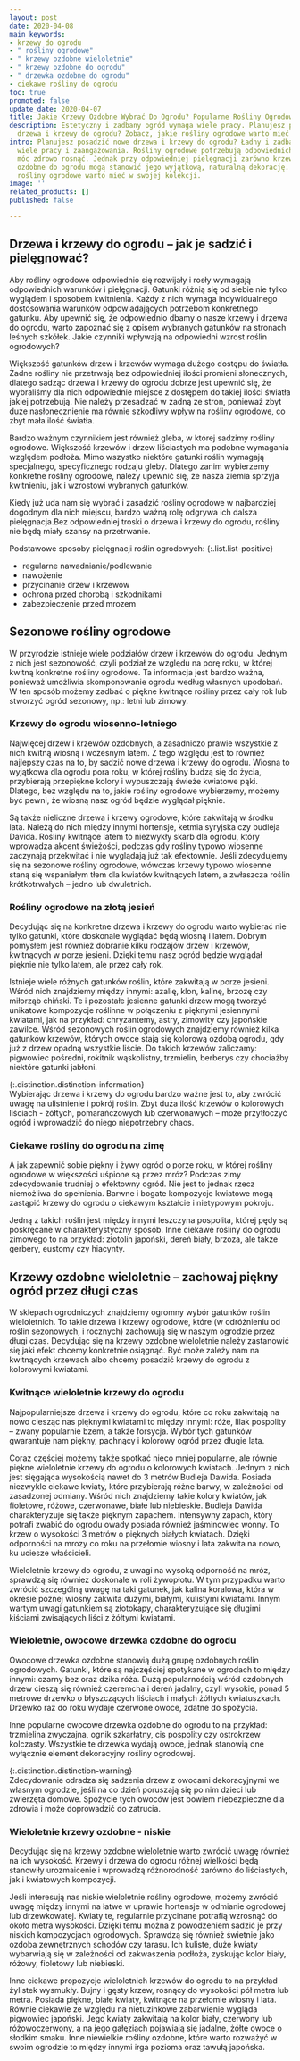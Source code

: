 ```yaml
---
layout: post
date: 2020-04-08
main_keywords:
- krzewy do ogrodu
- " rośliny ogrodowe"
- " krzewy ozdobne wieloletnie"
- " krzewy ozdobne do ogrodu"
- " drzewka ozdobne do ogrodu"
- ciekawe rośliny do ogrodu
toc: true
promoted: false
update_date: 2020-04-07
title: Jakie Krzewy Ozdobne Wybrać Do Ogrodu? Popularne Rośliny Ogrodowe
description: Estetyczny i zadbany ogród wymaga wiele pracy. Planujesz posadzić nowe
  drzewa i krzewy do ogrodu? Zobacz, jakie rośliny ogrodowe warto mieć w swojej kolekcji.
intro: Planujesz posadzić nowe drzewa i krzewy do ogrodu? Ładny i zadbany ogród wymaga
  wiele pracy i zaangażowania. Rośliny ogrodowe potrzebują odpowiednich warunków aby
  móc zdrowo rosnąć. Jednak przy odpowiedniej pielęgnacji zarówno krzewy, jak i drzewka
  ozdobne do ogrodu mogą stanowić jego wyjątkową, naturalną dekorację. Zobacz, jakie
  rośliny ogrodowe warto mieć w swojej kolekcji.
image: ''
related_products: []
published: false

---
```

## Drzewa i krzewy do ogrodu – jak je sadzić i pielęgnować?

Aby rośliny ogrodowe odpowiednio się rozwijały i rosły wymagają odpowiednich warunków i pielęgnacji. Gatunki różnią się od siebie nie tylko wyglądem i sposobem kwitnienia. Każdy z nich wymaga indywidualnego dostosowania warunków odpowiadających potrzebom konkretnego gatunku. Aby upewnić się, że odpowiednio dbamy o nasze krzewy i drzewa do ogrodu, warto zapoznać się z opisem wybranych gatunków na stronach leśnych szkółek. Jakie czynniki wpływają na odpowiedni wzrost roślin ogrodowych?

Większość gatunków drzew i krzewów wymaga dużego dostępu do światła. Żadne rośliny nie przetrwają bez odpowiedniej ilości promieni słonecznych, dlatego sadząc drzewa i krzewy do ogrodu dobrze jest upewnić się, że wybraliśmy dla nich odpowiednie miejsce z dostępem do takiej ilości światła jakiej potrzebują. Nie należy przesadzać w żadną ze stron, ponieważ zbyt duże nasłonecznienie ma równie szkodliwy wpływ na rośliny ogrodowe, co zbyt mała ilość światła.

Bardzo ważnym czynnikiem jest również gleba, w której sadzimy rośliny ogrodowe. Większość krzewów i drzew liściastych ma podobne wymagania względem podłoża. Mimo wszystko niektóre gatunki roślin wymagają specjalnego, specyficznego rodzaju gleby. Dlatego zanim wybierzemy konkretne rośliny ogrodowe, należy upewnić się, że nasza ziemia sprzyja kwitnieniu, jak i wzrostowi wybranych gatunków.

Kiedy już uda nam się wybrać i zasadzić rośliny ogrodowe w najbardziej dogodnym dla nich miejscu, bardzo ważną rolę odgrywa ich dalsza pielęgnacja.Bez odpowiedniej troski o drzewa i krzewy do ogrodu, rośliny nie będą miały szansy na przetrwanie. 


Podstawowe sposoby pielęgnacji roślin ogrodowych:
{:.list.list-positive}
* regularne nawadnianie/podlewanie
* nawożenie
* przycinanie drzew i krzewów
* ochrona przed chorobą i szkodnikami
* zabezpieczenie przed mrozem  


## Sezonowe rośliny ogrodowe

W przyrodzie istnieje wiele podziałów drzew i krzewów do ogrodu. Jednym z nich jest sezonowość, czyli podział ze względu na porę roku, w której kwitną konkretne rośliny ogrodowe. Ta informacja jest bardzo ważna, ponieważ umożliwia skomponowanie ogrodu według własnych upodobań. W ten sposób możemy zadbać o piękne kwitnące rośliny przez cały rok lub stworzyć ogród sezonowy, np.: letni lub zimowy.

### Krzewy do ogrodu wiosenno-letniego

Najwięcej drzew i krzewów ozdobnych, a zasadniczo prawie wszystkie z nich kwitną wiosną i wczesnym latem. Z tego względu jest to również najlepszy czas na to, by sadzić nowe drzewa i krzewy do ogrodu. Wiosna to wyjątkowa dla ogrodu pora roku, w której rośliny budzą się do życia, przybierają przepiękne kolory i wypuszczają świeże kwiatowe pąki. Dlatego, bez względu na to, jakie rośliny ogrodowe wybierzemy, możemy być pewni, że wiosną nasz ogród będzie wyglądał pięknie.

Są także nieliczne drzewa i krzewy ogrodowe, które zakwitają w środku lata. Należą do nich między innymi hortensje, ketmia syryjska czy budleja Davida. Rośliny kwitnące latem to niezwykły skarb dla ogrodu, który wprowadza akcent świeżości, podczas gdy rośliny typowo wiosenne zaczynają przekwitać i nie wyglądają już tak efektownie. Jeśli zdecydujemy się na sezonowe rośliny ogrodowe, wówczas krzewy typowo wiosenne staną się wspaniałym tłem dla kwiatów kwitnących latem, a zwłaszcza roślin krótkotrwałych – jedno lub dwuletnich.

### Rośliny ogrodowe na złotą jesień

Decydując się na konkretne drzewa i krzewy do ogrodu warto wybierać nie tylko gatunki, które doskonale wyglądać będą wiosną i latem. Dobrym pomysłem jest również dobranie kilku rodzajów drzew i krzewów, kwitnących w porze jesieni. Dzięki temu nasz ogród będzie wyglądał pięknie nie tylko latem, ale przez cały rok.

Istnieje wiele różnych gatunków roślin, które zakwitają w porze jesieni. Wśród nich znajdziemy między innymi: azalię, klon, kalinę, brzozę czy miłorząb chiński. Te i pozostałe jesienne gatunki drzew mogą tworzyć unikatowe kompozycje roślinne w połączeniu z pięknymi jesiennymi kwiatami, jak na przykład: chryzantemy, astry, zimowity czy japońskie zawilce. Wśród sezonowych roślin ogrodowych znajdziemy również kilka gatunków krzewów, których owoce stają się kolorową ozdobą ogrodu, gdy już z drzew opadną wszystkie liście. Do takich krzewów zaliczamy: pigwowiec pośredni, rokitnik wąskolistny, trzmielin, berberys czy chociażby niektóre gatunki jabłoni.

{:.distinction.distinction-information}  
Wybierając drzewa i krzewy do ogrodu bardzo ważne jest to, aby zwrócić uwagę na ulistnienie i pokrój roślin. Zbyt duża ilość krzewów o kolorowych liściach - żółtych, pomarańczowych lub czerwonawych – może przytłoczyć ogród i wprowadzić do niego niepotrzebny chaos.

### Ciekawe rośliny do ogrodu na zimę

A jak zapewnić sobie piękny i żywy ogród o porze roku, w której rośliny ogrodowe w większości uśpione są przez mróz? Podczas zimy zdecydowanie trudniej o efektowny ogród. Nie jest to jednak rzecz niemożliwa do spełnienia. Barwne i bogate kompozycje kwiatowe mogą zastąpić krzewy do ogrodu o ciekawym kształcie i nietypowym pokroju.

Jedną z takich roślin jest między innymi leszczyna pospolita, której pędy są poskręcane w charakterystyczny sposób. Inne ciekawe rośliny do ogrodu zimowego to na przykład: złotolin japoński, dereń biały, brzoza, ale także gerbery, eustomy czy hiacynty.

## Krzewy ozdobne wieloletnie – zachowaj piękny ogród przez długi czas

W sklepach ogrodniczych znajdziemy ogromny wybór gatunków roślin wieloletnich. To takie drzewa i krzewy ogrodowe, które (w odróżnieniu od roślin sezonowych, i rocznych) zachowują się w naszym ogrodzie przez długi czas. Decydując się na krzewy ozdobne wieloletnie należy zastanowić się jaki efekt chcemy konkretnie osiągnąć. Być może zależy nam na kwitnących krzewach albo chcemy posadzić krzewy do ogrodu z kolorowymi kwiatami.

### Kwitnące wieloletnie krzewy do ogrodu

Najpopularniejsze drzewa i krzewy do ogrodu, które co roku zakwitają na nowo ciesząc nas pięknymi kwiatami to między innymi: róże, lilak pospolity – zwany popularnie bzem, a także forsycja. Wybór tych gatunków gwarantuje nam piękny, pachnący i kolorowy ogród przez długie lata.

Coraz częściej możemy także spotkać nieco mniej popularne, ale równie piękne wieloletnie krzewy do ogrodu o kolorowych kwiatach. Jednym z nich jest sięgająca wysokością nawet do 3 metrów Budleja Dawida. Posiada niezwykle ciekawe kwiaty, które przybierają różne barwy, w zależności od zasadzonej odmiany. Wśród nich znajdziemy takie kolory kwiatów, jak fioletowe, różowe, czerwonawe, białe lub niebieskie. Budleja Dawida charakteryzuje się także pięknym zapachem. Intensywny zapach, który potrafi zwabić do ogrodu owady posiada również jaśminowiec wonny. To krzew o wysokości 3 metrów o pięknych białych kwiatach. Dzięki odporności na mrozy co roku na przełomie wiosny i lata zakwita na nowo, ku uciesze właścicieli.

Wieloletnie krzewy do ogrodu, z uwagi na wysoką odporność na mróz, sprawdzą się również doskonale w roli żywopłotu. W tym przypadku warto zwrócić szczególną uwagę na taki gatunek, jak kalina koralowa, która w okresie późnej wiosny zakwita dużymi, białymi, kulistymi kwiatami. Innym wartym uwagi gatunkiem są złotokapy, charakteryzujące się długimi kiściami zwisających liści z żółtymi kwiatami.

### Wieloletnie, owocowe drzewka ozdobne do ogrodu

Owocowe drzewka ozdobne stanowią dużą grupę ozdobnych roślin ogrodowych. Gatunki, które są najczęściej spotykane w ogrodach to między innymi: czarny bez oraz dzika róża. Dużą popularnością wśród ozdobnych drzew cieszą się również czeremcha i dereń jadalny, czyli wysokie, ponad 5 metrowe drzewko o błyszczących liściach i małych żółtych kwiatuszkach. Drzewko raz do roku wydaje czerwone owoce, zdatne do spożycia.

Inne popularne owocowe drzewka ozdobne do ogrodu to na przykład: trzmielina zwyczajna, ognik szkarłatny, cis pospolity czy ostrokrzew kolczasty. Wszystkie te drzewka wydają owoce, jednak stanowią one wyłącznie element dekoracyjny rośliny ogrodowej.

{:.distinction.distinction-warning}  
Zdecydowanie odradza się sadzenia drzew z owocami dekoracyjnymi we własnym ogrodzie, jeśli na co dzień poruszają się po nim dzieci lub zwierzęta domowe. Spożycie tych owoców jest bowiem niebezpieczne dla zdrowia i może doprowadzić do zatrucia.

### Wieloletnie krzewy ozdobne - niskie

Decydując się na krzewy ozdobne wieloletnie warto zwrócić uwagę również na ich wysokość. Krzewy i drzewa do ogrodu różnej wielkości będą stanowiły urozmaicenie i wprowadzą różnorodność zarówno do liściastych, jak i kwiatowych kompozycji.

Jeśli interesują nas niskie wieloletnie rośliny ogrodowe, możemy zwrócić uwagę między innymi na łatwe w uprawie hortensje w odmianie ogrodowej lub drzewkowatej. Kwiaty te, regularnie przycinane potrafią wzrosnąć do około metra wysokości. Dzięki temu można z powodzeniem sadzić je przy niskich kompozycjach ogrodowych. Sprawdzą się również świetnie jako ozdoba zewnętrznych schodów czy tarasu. Ich kuliste, duże kwiaty wybarwiają się w zależności od zakwaszenia podłoża, zyskując kolor biały, różowy, fioletowy lub niebieski.  
  
Inne ciekawe propozycje wieloletnich krzewów do ogrodu to na przykład żylistek wysmukły. Bujny i gęsty krzew, rosnący do wysokości pół metra lub metra. Posiada piękne, białe kwiaty, kwitnące na przełomie wiosny i lata. Równie ciekawie ze względu na nietuzinkowe zabarwienie wygląda pigwowiec japoński. Jego kwiaty zakwitają na kolor biały, czerwony lub różowoczerwony, a na jego gałęziach pojawiają się jadalne, żółte owoce o słodkim smaku. Inne niewielkie rośliny ozdobne, które warto rozważyć w swoim ogrodzie to między innymi irga pozioma oraz tawułą japońska.